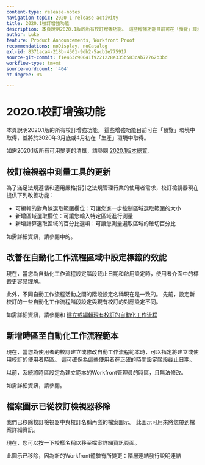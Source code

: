 ```yaml
---
content-type: release-notes
navigation-topic: 2020-1-release-activity
title: 2020.1校訂增強功能
description: 本頁說明2020.1版的所有校訂增強功能。 這些增強功能目前可在「預覽」環境中取得，並將於2020年3月底或4月初在「生產」環境中取得。
author: Luke
feature: Product Announcements, Workfront Proof
recommendations: noDisplay, noCatalog
exl-id: 8371aca4-218b-4501-9db2-5acb1e775917
source-git-commit: f1e463c90641f9221228e335b583cab72762b3bd
workflow-type: tm+mt
source-wordcount: '404'
ht-degree: 0%

---
```


# 2020.1校訂增強功能

本頁說明2020.1版的所有校訂增強功能。 這些增強功能目前可在「預覽」環境中取得，並將於2020年3月底或4月初在「生產」環境中取得。

如需2020.1版所有可用變更的清單，請參閱 [2020.1版本總覽](../../../product-announcements/product-releases/2020.1-release-activity/2020-1-release-overview.md).

## 校訂檢視器中測量工具的更新

為了滿足法規遵循和適用嚴格指引之法規管理行業的使用者需求，校訂檢視器現在提供下列改善功能：

* 可編輯的對角線選取範圍欄位：可讓您進一步控制區域選取範圍的大小
* 新增區域選取欄位：可讓您輸入特定區域進行測量
* 新增計算選取區域的百分比選項：可讓您測量選取區域的確切百分比

如需詳細資訊，請參閱中的。

## 改善在自動化工作流程區域中設定標籤的效能

現在，當您為自動化工作流程設定階段截止日期和啟用設定時，使用者介面中的標籤更容易理解。

此外，不同自動工作流程活動之間的階段設定名稱現在是一致的。 先前，設定新校訂的一些自動化工作流程階段設定與現有校訂的對應設定不同。

如需詳細資訊，請參閱和 [建立或編輯現有校訂的自動化工作流程](../../../review-and-approve-work/proofing/managing-proofs-within-workfront/create-edit-automated-workflow-existing-proof.md)

## 新增時區至自動化工作流程範本

現在，當您為使用者的校訂建立或修改自動工作流程範本時，可以指定將建立或使用校訂的使用者時區。 這可確保為這些使用者在正確的時間設定階段截止日期。

以前，系統將時區設定為建立範本的Workfront管理員的時區，且無法修改。

如需詳細資訊，請參閱。

## 檔案圖示已從校訂檢視器移除

我們已移除校訂檢視器中與校訂名稱內嵌的檔案圖示。 此圖示可用來將您帶到檔案詳細資訊。

現在，您可以按一下校樣名稱以移至檔案詳細資訊頁面。

此圖示已移除，因為新的Workfront體驗有所變更：階層連結發行說明連結
